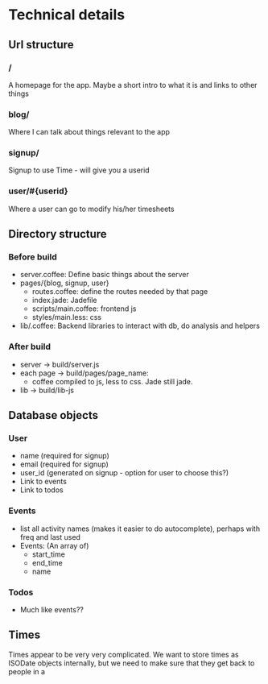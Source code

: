 # Technical details

## Url structure

### /
A homepage for the app. Maybe a short intro to what it is and links to other things

### blog/
Where I can talk about things relevant to the app

### signup/
Signup to use Time - will give you a userid

### user/#{userid}
Where a user can go to modify his/her timesheets


## Directory structure
### Before build
* server.coffee: Define basic things about the server
* pages/{blog, signup, user}
    * routes.coffee: define the routes needed by that page
    * index.jade: Jadefile
    * scripts/main.coffee: frontend js
    * styles/main.less: css
* lib/.coffee: Backend libraries to interact with db, do analysis and helpers

### After build
* server -> build/server.js
* each page -> build/pages/page_name:
    * coffee compiled to js, less to css. Jade still jade.
* lib -> build/lib-js

## Database objects

### User
* name (required for signup)
* email (required for signup)
* user_id (generated on signup - option for user to choose this?)
* Link to events
* Link to todos

### Events
* list all activity names (makes it easier to do autocomplete), perhaps with freq and last used
* Events: (An array of)
    * start_time
    * end_time
    * name

### Todos
* Much like events??

## Times

Times appear to be very very complicated. We want to store times as ISODate objects internally, but we need to make sure that they get back to people in a 
